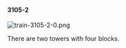 #### 3105-2
![train-3105-2-0.png](https://github.com/lil-lab/nlvr/raw/master/nlvr/train/images/22/train-3105-2-0.png "train-3105-2-0.png")

There are two towers with four blocks.